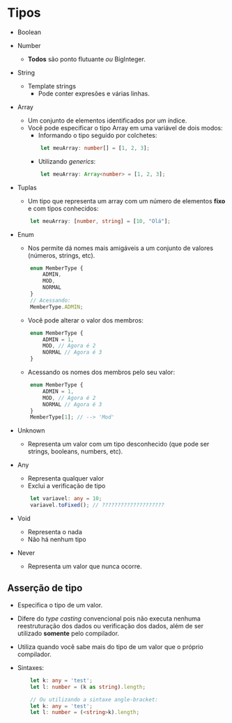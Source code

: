 # Tipos

- Boolean
- Number
    - **Todos** são ponto flutuante *ou* BigInteger.
- String
    - Template strings
        - Pode conter expresões e várias linhas.
- Array
    - Um conjunto de elementos identificados por um índice.
    - Você pode especificar o tipo Array em uma variável de dois modos:
        - Informando o tipo seguido por colchetes: 
        ```ts
            let meuArray: number[] = [1, 2, 3];
        ```
        - Utilizando *generics*: 
        ```ts
            let meuArray: Array<number> = [1, 2, 3];
        ```
- Tuplas
    - Um tipo que representa um array com um número de elementos **fixo** e com tipos conhecidos: 
    ```ts
        let meuArray: [number, string] = [10, "Olá"];
    ```
- Enum
    - Nos permite dá nomes mais amigáveis a um conjunto de valores (números, strings, etc).
    ```ts
        enum MemberType {
            ADMIN,
            MOD,
            NORMAL
        }
        // Acessando:
        MemberType.ADMIN;
    ```
    - Você pode alterar o valor dos membros: 
    ```ts
        enum MemberType {
            ADMIN = 1,
            MOD, // Agora é 2
            NORMAL // Agora é 3
        }
    ```

    - Acessando os nomes dos membros pelo seu valor: 
    ```ts
        enum MemberType {
            ADMIN = 1,
            MOD, // Agora é 2
            NORMAL // Agora é 3
        }
        MemberType[1]; // --> 'Mod'
    ```
- Unknown
    - Representa um valor com um tipo desconhecido (que pode ser strings, booleans, numbers, etc).

- Any
    - Representa qualquer valor
    - Exclui a verificação de tipo
    ```ts
        let variavel: any = 10;
        variavel.toFixed(); // ????????????????????
    ```

- Void
    - Representa o nada
    - Não há nenhum tipo

- Never
    - Representa um valor que nunca ocorre.

## Asserção de tipo

- Especifica o tipo de um valor.
- Difere do *type casting* convencional pois não executa nenhuma reestruturação dos dados ou verificação dos dados, além de ser utilizado **somente** pelo compilador.
- Utiliza quando você sabe mais do tipo de um valor que o próprio compilador.

- Sintaxes:
    ```ts
        let k: any = 'test';
        let l: number = (k as string).length;

        // Ou utilizando a sintaxe angle-bracket:
        let k: any = 'test';
        let l: number = (<string>k).length;
    ```
